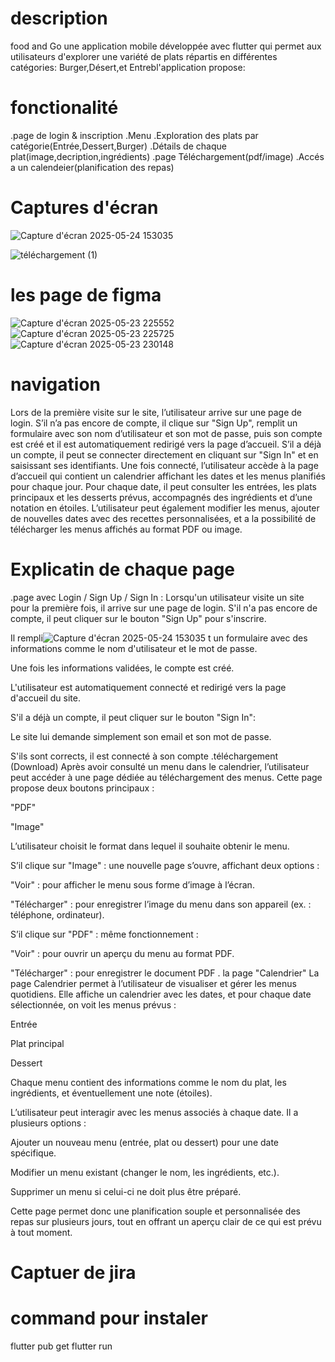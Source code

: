 # description 

food and Go une application mobile développée avec flutter qui permet aux utilisateurs d'explorer une variété de plats répartis en différentes catégories:
Burger,Désert,et Entrebl'application propose:
# fonctionalité
.page de login & inscription
.Menu
.Exploration des plats par catégorie(Entrée,Dessert,Burger)
.Détails de chaque plat(image,decription,ingrédients)
.page Téléchargement(pdf/image)
.Accés a un calendeier(planification des repas)
# Captures d'écran
![Capture d'écran 2025-05-24 153035](https://github.com/user-attachments/assets/e8e44c9f-e098-47b3-99ea-838a99ecbbfa)

![téléchargement (1)](https://github.com/user-attachments/assets/d4bd102b-7328-48df-a9c1-0ba101c906ee)
# les page de figma 
![Capture d'écran 2025-05-23 225552](https://github.com/user-attachments/assets/88aab058-453a-4194-bb0c-442093ff8940)
![Capture d'écran 2025-05-23 225725](https://github.com/user-attachments/assets/4c6dabde-8c31-4327-9364-e8d608c817b6)
![Capture d'écran 2025-05-23 230148](https://github.com/user-attachments/assets/a68336f5-67fc-41fe-9697-1c88536b50c2)
# navigation 
Lors de la première visite sur le site, l’utilisateur arrive sur une page de login. S’il n’a pas encore de compte, il clique sur "Sign Up", remplit un formulaire avec son nom d’utilisateur et son mot de passe, puis son compte est créé et il est automatiquement redirigé vers la page d’accueil. S’il a déjà un compte, il peut se connecter directement en cliquant sur "Sign In" et en saisissant ses identifiants. Une fois connecté, l’utilisateur accède à la page d’accueil qui contient un calendrier affichant les dates et les menus planifiés pour chaque jour. Pour chaque date, il peut consulter les entrées, les plats principaux et les desserts prévus, accompagnés des ingrédients et d’une notation en étoiles. L’utilisateur peut également modifier les menus, ajouter de nouvelles dates avec des recettes personnalisées, et a la possibilité de télécharger les menus affichés au format PDF ou image.
# Explicatin de chaque page
.page avec Login / Sign Up / Sign In :
Lorsqu'un utilisateur visite un site pour la première fois, il arrive sur une page de login.
S'il n'a pas encore de compte, il peut cliquer sur le bouton "Sign Up" pour s'inscrire.

Il rempli![Capture d'écran 2025-05-24 153035](https://github.com/user-attachments/assets/fb7d8c0f-56c8-43c0-a495-2d8c42329386)
t un formulaire avec des informations comme le nom d'utilisateur et le mot de passe.

Une fois les informations validées, le compte est créé.

L'utilisateur est automatiquement connecté et redirigé vers la page d'accueil du site.

S'il a déjà un compte, il peut cliquer sur le bouton "Sign In":

Le site lui demande simplement son email et son mot de passe.

S'ils sont corrects, il est connecté à son compte
.téléchargement (Download)
Après avoir consulté un menu dans le calendrier, l’utilisateur peut accéder à une page dédiée au téléchargement des menus. Cette page propose deux boutons principaux :

"PDF"

"Image"

L’utilisateur choisit le format dans lequel il souhaite obtenir le menu.

S’il clique sur "Image" : une nouvelle page s’ouvre, affichant deux options :

"Voir" : pour afficher le menu sous forme d’image à l’écran.

"Télécharger" : pour enregistrer l’image du menu dans son appareil (ex. : téléphone, ordinateur).

S’il clique sur "PDF" : même fonctionnement :

"Voir" : pour ouvrir un aperçu du menu au format PDF.

"Télécharger" : pour enregistrer le document PDF
. la page "Calendrier"
La page Calendrier permet à l’utilisateur de visualiser et gérer les menus quotidiens. Elle affiche un calendrier avec les dates, et pour chaque date sélectionnée, on voit les menus prévus :

Entrée

Plat principal

Dessert

Chaque menu contient des informations comme le nom du plat, les ingrédients, et éventuellement une note (étoiles).

L’utilisateur peut interagir avec les menus associés à chaque date. Il a plusieurs options :

Ajouter un nouveau menu (entrée, plat ou dessert) pour une date spécifique.

Modifier un menu existant (changer le nom, les ingrédients, etc.).

Supprimer un menu si celui-ci ne doit plus être préparé.

Cette page permet donc une planification souple et personnalisée des repas sur plusieurs jours, tout en offrant un aperçu clair de ce qui est prévu à tout moment.
# Captuer de jira 


# command pour instaler
flutter pub get
flutter run 









